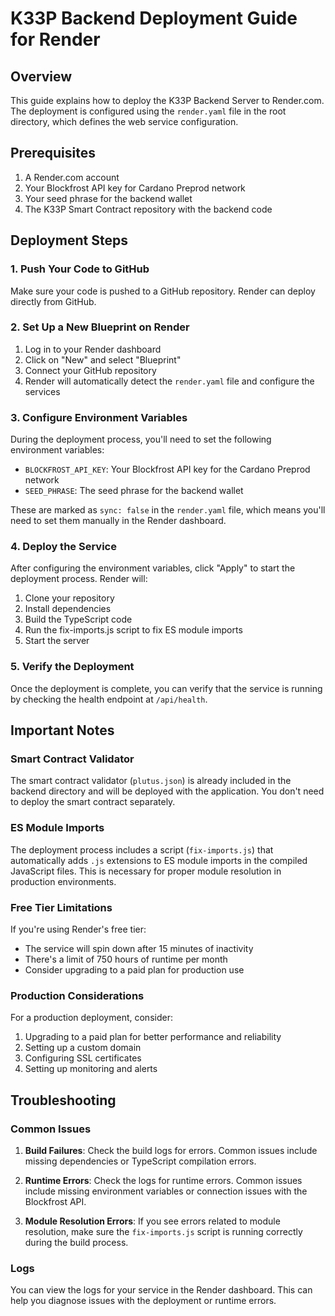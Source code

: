 # K33P Backend Deployment Guide for Render

## Overview

This guide explains how to deploy the K33P Backend Server to Render.com. The deployment is configured using the `render.yaml` file in the root directory, which defines the web service configuration.

## Prerequisites

1. A Render.com account
2. Your Blockfrost API key for Cardano Preprod network
3. Your seed phrase for the backend wallet
4. The K33P Smart Contract repository with the backend code

## Deployment Steps

### 1. Push Your Code to GitHub

Make sure your code is pushed to a GitHub repository. Render can deploy directly from GitHub.

### 2. Set Up a New Blueprint on Render

1. Log in to your Render dashboard
2. Click on "New" and select "Blueprint"
3. Connect your GitHub repository
4. Render will automatically detect the `render.yaml` file and configure the services

### 3. Configure Environment Variables

During the deployment process, you'll need to set the following environment variables:

- `BLOCKFROST_API_KEY`: Your Blockfrost API key for the Cardano Preprod network
- `SEED_PHRASE`: The seed phrase for the backend wallet

These are marked as `sync: false` in the `render.yaml` file, which means you'll need to set them manually in the Render dashboard.

### 4. Deploy the Service

After configuring the environment variables, click "Apply" to start the deployment process. Render will:

1. Clone your repository
2. Install dependencies
3. Build the TypeScript code
4. Run the fix-imports.js script to fix ES module imports
5. Start the server

### 5. Verify the Deployment

Once the deployment is complete, you can verify that the service is running by checking the health endpoint at `/api/health`.

## Important Notes

### Smart Contract Validator

The smart contract validator (`plutus.json`) is already included in the backend directory and will be deployed with the application. You don't need to deploy the smart contract separately.

### ES Module Imports

The deployment process includes a script (`fix-imports.js`) that automatically adds `.js` extensions to ES module imports in the compiled JavaScript files. This is necessary for proper module resolution in production environments.

### Free Tier Limitations

If you're using Render's free tier:

- The service will spin down after 15 minutes of inactivity
- There's a limit of 750 hours of runtime per month
- Consider upgrading to a paid plan for production use

### Production Considerations

For a production deployment, consider:

1. Upgrading to a paid plan for better performance and reliability
2. Setting up a custom domain
3. Configuring SSL certificates
4. Setting up monitoring and alerts

## Troubleshooting

### Common Issues

1. **Build Failures**: Check the build logs for errors. Common issues include missing dependencies or TypeScript compilation errors.

2. **Runtime Errors**: Check the logs for runtime errors. Common issues include missing environment variables or connection issues with the Blockfrost API.

3. **Module Resolution Errors**: If you see errors related to module resolution, make sure the `fix-imports.js` script is running correctly during the build process.

### Logs

You can view the logs for your service in the Render dashboard. This can help you diagnose issues with the deployment or runtime errors.